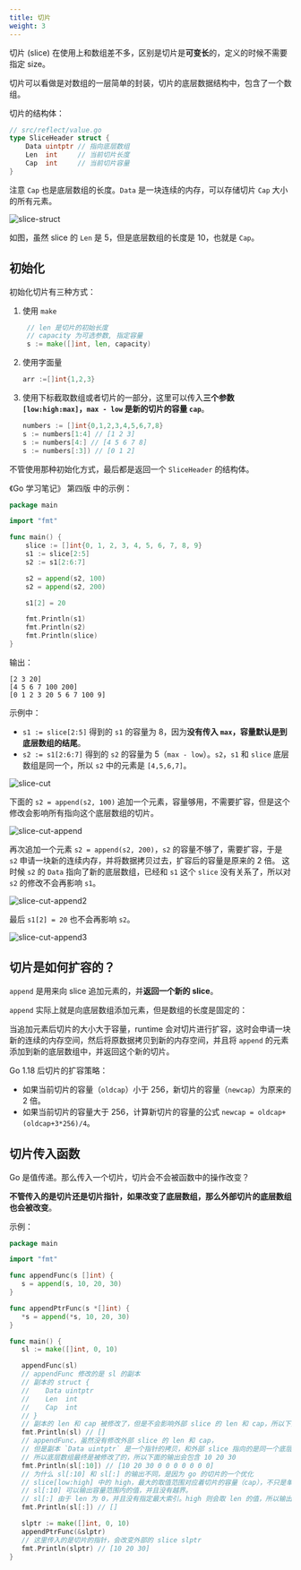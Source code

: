 ```yaml
---
title: 切片
weight: 3
---
```


切片 (slice) 在使用上和数组差不多，区别是切片是**可变长**的，定义的时候不需要指定 size。

切片可以看做是对数组的一层简单的封装，切片的底层数据结构中，包含了一个数组。

切片的结构体：

```go
// src/reflect/value.go
type SliceHeader struct {
	Data uintptr // 指向底层数组
	Len  int     // 当前切片长度
	Cap  int     // 当前切片容量
}
```

注意 `Cap` 也是底层数组的长度。`Data` 是一块连续的内存，可以存储切片 `Cap` 大小的所有元素。

![slice-struct](https://raw.gitcode.com/shipengqi/illustrations/files/main/go/slice-struct.png)

如图，虽然 slice 的 `Len` 是 5，但是底层数组的长度是 10，也就是 `Cap`。

## 初始化

初始化切片有三种方式：

1. 使用 `make`
   ```go
    // len 是切片的初始长度
    // capacity 为可选参数, 指定容量
    s := make([]int, len, capacity)
   ```
2. 使用字面量
   ```go
   arr :=[]int{1,2,3}
   ```
3. 使用下标截取数组或者切片的一部分，这里可以传入**三个参数 `[low:high:max]`，`max - low` 是新的切片的容量 `cap`**。
   ```go
   numbers := []int{0,1,2,3,4,5,6,7,8}
   s := numbers[1:4] // [1 2 3]
   s := numbers[4:] // [4 5 6 7 8]
   s := numbers[:3]) // [0 1 2]
   ```

不管使用那种初始化方式，最后都是返回一个 `SliceHeader` 的结构体。

《Go 学习笔记》 第四版 中的示例：

```go
package main

import "fmt"

func main() {
	slice := []int{0, 1, 2, 3, 4, 5, 6, 7, 8, 9}
	s1 := slice[2:5]
	s2 := s1[2:6:7]

	s2 = append(s2, 100)
	s2 = append(s2, 200)

	s1[2] = 20

	fmt.Println(s1)
	fmt.Println(s2)
	fmt.Println(slice)
}
```

输出：

```
[2 3 20]                
[4 5 6 7 100 200]       
[0 1 2 3 20 5 6 7 100 9]
```

示例中：

- `s1 := slice[2:5]` 得到的 `s1` 的容量为 8，因为**没有传入 `max`，容量默认是到底层数组的结尾**。
- `s2 := s1[2:6:7]` 得到的 `s2` 的容量为 5（`max - low`）。`s2`，`s1` 和 `slice` 底层数组是同一个，所以 `s2` 中的元素是 `[4,5,6,7]`。

![slice-cut](https://raw.gitcode.com/shipengqi/illustrations/files/main/go/slice-cut.png)

下面的 `s2 = append(s2, 100)` 追加一个元素，容量够用，不需要扩容，但是这个修改会影响所有指向这个底层数组的切片。

![slice-cut-append](https://raw.gitcode.com/shipengqi/illustrations/files/main/go/slice-cut-append.png)

再次追加一个元素 `s2 = append(s2, 200)`，`s2` 的容量不够了，需要扩容，于是 `s2` 申请一块新的连续内存，并将数据拷贝过去，扩容后的容量是原来的 2 倍。
这时候 `s2` 的 `Data` 指向了新的底层数组，已经和 `s1` 这个 `slice` 没有关系了，所以对 `s2` 的修改不会再影响 `s1`。

![slice-cut-append2](https://raw.gitcode.com/shipengqi/illustrations/files/main/go/slice-cut-append2.png)

最后 `s1[2] = 20` 也不会再影响 `s2`。

![slice-cut-append3](https://raw.gitcode.com/shipengqi/illustrations/files/main/go/slice-cut-append3.png)

## 切片是如何扩容的？ 

`append` 是用来向 slice 追加元素的，并**返回一个新的 slice**。

`append` 实际上就是向底层数组添加元素，但是数组的长度是固定的：

当追加元素后切片的大小大于容量，runtime 会对切片进行扩容，这时会申请一块新的连续的内存空间，然后将原数据拷贝到新的内存空间，并且将 `append` 的元素添加到新的底层数组中，并返回这个新的切片。

Go 1.18 后切片的扩容策略：

- 如果当前切片的容量（`oldcap`）小于 256，新切片的容量（`newcap`）为原来的 2 倍。
- 如果当前切片的容量大于 256，计算新切片的容量的公式 `newcap = oldcap+(oldcap+3*256)/4`。

## 切片传入函数

Go 是值传递。那么传入一个切片，切片会不会被函数中的操作改变？

**不管传入的是切片还是切片指针，如果改变了底层数组，那么外部切片的底层数组也会被改变**。

示例：

```go
package main

import "fmt"

func appendFunc(s []int) {
   s = append(s, 10, 20, 30)
}

func appendPtrFunc(s *[]int) {
   *s = append(*s, 10, 20, 30)
}

func main() {
   sl := make([]int, 0, 10)

   appendFunc(sl)
   // appendFunc 修改的是 sl 的副本
   // 副本的 struct {
   //    Data uintptr
   //    Len  int
   //    Cap  int
   // }
   // 副本的 len 和 cap 被修改了，但是不会影响外部 slice 的 len 和 cap，所以下面的输出是 []
   fmt.Println(sl) // []
   // appendFunc，虽然没有修改外部 slice 的 len 和 cap，
   // 但是副本 `Data uintptr` 是一个指针的拷贝，和外部 slice 指向的是同一个底层数组
   // 所以底层数组最终是被修改了的，所以下面的输出会包含 10 20 30
   fmt.Println(sl[:10]) // [10 20 30 0 0 0 0 0 0 0]
   // 为什么 sl[:10] 和 sl[:] 的输出不同，是因为 go 的切片的一个优化
   // slice[low:high] 中的 high，最大的取值范围对应着切片的容量（cap），不只是单纯的长度（len）。
   // sl[:10] 可以输出容量范围内的值，并且没有越界。
   // sl[:] 由于 len 为 0，并且没有指定最大索引。high 则会取 len 的值，所以输出为 []
   fmt.Println(sl[:]) // []

   slptr := make([]int, 0, 10)
   appendPtrFunc(&slptr)
   // 这里传入的是切片的指针，会改变外部的 slice slptr
   fmt.Println(slptr) // [10 20 30]
}
```
